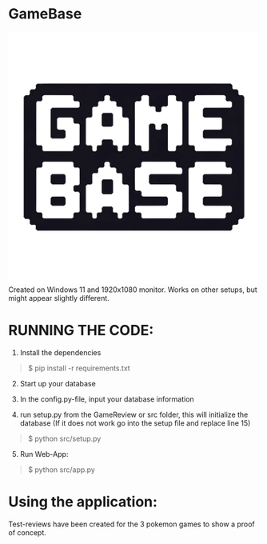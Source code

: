 # GameBase
![](src/static/images/GameBaseLogo_Transparent.png)
Created on Windows 11 and 1920x1080 monitor. Works on other setups, but might appear slightly different.

# RUNNING THE CODE:

1) Install the dependencies
>$ pip install -r requirements.txt

2) Start up your database

3) In the config.py-file, input your database information

4) run setup.py from the GameReview or src folder, this will initialize the database (If it does not work go into the setup file and replace line 15)
>$ python src/setup.py  

5) Run Web-App:
>$ python src/app.py

# Using the application:







Test-reviews have been created for the 3 pokemon games to show a proof of concept.
